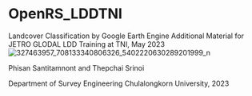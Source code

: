# OpenRS_LDDTNI
Landcover Classification by Google Earth Engine
Additional Material for JETRO GLODAL LDD Training at TNI, May 2023 
![327463957_708133340806326_5402220630289201999_n](https://user-images.githubusercontent.com/88705136/235285314-ea2a1f97-901b-46fe-af7e-a61b25f4dfbe.jpg)

Phisan Santitamnont and Thepchai Srinoi

Department of Survey Engineering Chulalongkorn University, 2023
